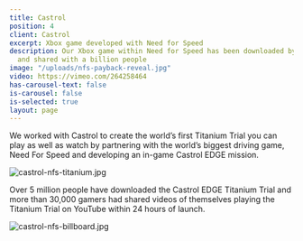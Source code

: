 ```yaml
---
title: Castrol
position: 4
client: Castrol
excerpt: Xbox game developed with Need for Speed
description: Our Xbox game within Need for Speed has been downloaded by 5 million
  and shared with a billion people
image: "/uploads/nfs-payback-reveal.jpg"
video: https://vimeo.com/264258464
has-carousel-text: false
is-carousel: false
is-selected: true
layout: page
---
```


We worked with Castrol to create the world’s first Titanium Trial you can play as well as watch by partnering with the world’s biggest driving game, Need For Speed and developing an in-game Castrol EDGE mission.

![castrol-nfs-titanium.jpg](/uploads/castrol-nfs-titanium.jpg)

Over 5 million people have downloaded the Castrol EDGE Titanium Trial and more than 30,000 gamers had shared videos of themselves playing the Titanium Trial on YouTube within 24 hours of launch.

![castrol-nfs-billboard.jpg](/uploads/castrol-nfs-billboard.jpg)